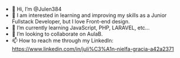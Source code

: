 - 👋 Hi, I’m @Julen384
- 👀 I am interested in learning and improving my skills as a Junior Fullstack Developer, but I love Front-end design.
- 🌱 I’m currently learning JavaScript, PHP, LARAVEL,  etc...
- 💞️ I’m looking to collaborate on AulaB.
- 📫 How to reach me through my LinkedIn: https://www.linkedin.com/in/juli%C3%A1n-nielfa-gracia-a42a2371

<!---
Julen384/Julen384 is a ✨ special ✨ repository because its `README.md` (this file) appears on your GitHub profile.
You can click the Preview link to take a look at your changes.
--->
